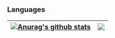### Languages

| <a href="https://github.com/anuraghazra/github-readme-stats"><img align="center" src="https://github-readme-stats.vercel.app/api?username=natsukiyagi&show_icons=true&include_all_commits=true&theme=buefy&hide_border=true" alt="Anurag's github stats" /></a> | <a href="https://github.com/anuraghazra/github-readme-stats"><img align="center" src="https://github-readme-stats.vercel.app/api/top-langs/?username=natsukiyagi&layout=compact&theme=buefy&hide_border=true" /></a> |
| ------------- | ------------- |
